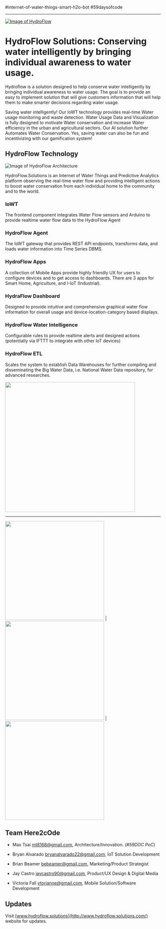 #internet-of-water-things-smart-h2o-bot #59daysofcode
***

[![Image of HydroFlow](http://www.hydroflow.solutions/img/menulogo.png)](http://www.hydroflow.solutions/)

# HydroFlow Solutions: Conserving water intelligently by bringing individual awareness to water usage.

Hydroflow is a solution designed to help conserve water intelligently by bringing individual awareness to water usage. The goal is to provide an easy to implement solution that will give customers information that will help them to make smarter decisions regarding water usage.

Saving water intelligently! Our IoWT technology provides real-time Water usage monitoring and waste detection. Water Usage Data and Visualization is fully designed to motivate Water conservation and increase Water efficiency in the urban and agricultural sectors. Our AI solution further Automates Water Conservation. Yes, saving water can also be fun and incentivizing with our gamification system!

## HydroFlow Technology

![Image of HydroFlow Architecture](https://docs.google.com/drawings/d/11XL4KaD2ECeJ54wyeqwTwRAOnhjYeEEpmjEvCjT7IhE/pub?w=960&amp;h=720)

HydroFlow.Solutions is an Internet of Water Things and Predictive Analytics platform observing the real-time water flow and providing intelligent actions to boost water conservation from each individual home to the community and to the world. 

### IoWT 
The frontend component integrates Water Flow sensors and Arduino to provide realtime water flow data to the HydroFlow Agent

### HydroFlow Agent
The IoWT gateway that provides REST API endpoints, transforms data, and loads water information into Time Series DBMS. 

### HydroFlow Apps
A collection of Mobile Apps provide highly friendly UX for users to configure devices and to get access to dashboards. There are 3 apps for Smart Home, Agriculture, and I-IoT (Industrial).

### HydraFlow Dashboard
Designed to provide intuitive and comprehensive graphical water flow information for overall usage and device-location-category based displays. 

### HydroFlow Water Intelligence
Configurable rules to provide realtime alerts and designed actions (potentially via IFTTT to integrate with other IoT devices)

### HydroFlow ETL

Scales the system to establish Data Warehouses for further compiling and disseminating the Big Water Data, i.e. National Water Data repository, for advanced researches.

<img src="https://user-images.githubusercontent.com/812383/29392078-6c257f50-82b0-11e7-97c1-c04309c4dd37.png" width="420px"/>

*** 

<img src="https://user-images.githubusercontent.com/812383/29392083-6c3bff6e-82b0-11e7-9bf6-87c9a007fc95.png" height="320px"/> | <img src="https://user-images.githubusercontent.com/812383/29392078-6c257f50-82b0-11e7-97c1-c04309c4dd37.png" height="320px"/> | <img src="https://user-images.githubusercontent.com/812383/29392079-6c32424e-82b0-11e7-868a-6162e3ee3e47.png" height="320px"/>


## Team Here2cOde
* Max Tsai <mt8168@gmail.com>, Architecture/Innovation. (_#59DOC PoC_)

* Bryan Alvarado <bryanalvarado22@gmail.com>, IoT Solution Development
* Brian Beamer <bebeamer@gmail.com>, Marketing/Product Strategist
* Jay Castro <jaycastro90@gmail.com>, Product/UX Design & Digital Media
* Victoria Fall <vtorianne@gmail.com>, Mobile Solution/Software Development

## Updates
Visit [www.hydroflow.solutions](http://www.hydroflow.solutions.com/) website for updates.
